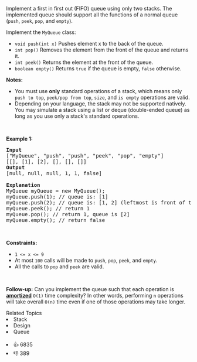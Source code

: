 <p>Implement a first in first out (FIFO) queue using only two stacks. The implemented queue should support all the functions of a normal queue (<code>push</code>, <code>peek</code>, <code>pop</code>, and <code>empty</code>).</p>

<p>Implement the <code>MyQueue</code> class:</p>

<ul> 
 <li><code>void push(int x)</code> Pushes element x to the back of the queue.</li> 
 <li><code>int pop()</code> Removes the element from the front of the queue and returns it.</li> 
 <li><code>int peek()</code> Returns the element at the front of the queue.</li> 
 <li><code>boolean empty()</code> Returns <code>true</code> if the queue is empty, <code>false</code> otherwise.</li> 
</ul>

<p><strong>Notes:</strong></p>

<ul> 
 <li>You must use <strong>only</strong> standard operations of a stack, which means only <code>push to top</code>, <code>peek/pop from top</code>, <code>size</code>, and <code>is empty</code> operations are valid.</li> 
 <li>Depending on your language, the stack may not be supported natively. You may simulate a stack using a list or deque (double-ended queue) as long as you use only a stack's standard operations.</li> 
</ul>

<p>&nbsp;</p> 
<p><strong class="example">Example 1:</strong></p>

<pre>
<strong>Input</strong>
["MyQueue", "push", "push", "peek", "pop", "empty"]
[[], [1], [2], [], [], []]
<strong>Output</strong>
[null, null, null, 1, 1, false]

<strong>Explanation</strong>
MyQueue myQueue = new MyQueue();
myQueue.push(1); // queue is: [1]
myQueue.push(2); // queue is: [1, 2] (leftmost is front of the queue)
myQueue.peek(); // return 1
myQueue.pop(); // return 1, queue is [2]
myQueue.empty(); // return false
</pre>

<p>&nbsp;</p> 
<p><strong>Constraints:</strong></p>

<ul> 
 <li><code>1 &lt;= x &lt;= 9</code></li> 
 <li>At most <code>100</code>&nbsp;calls will be made to <code>push</code>, <code>pop</code>, <code>peek</code>, and <code>empty</code>.</li> 
 <li>All the calls to <code>pop</code> and <code>peek</code> are valid.</li> 
</ul>

<p>&nbsp;</p> 
<p><strong>Follow-up:</strong> Can you implement the queue such that each operation is <strong><a href="https://en.wikipedia.org/wiki/Amortized_analysis" target="_blank">amortized</a></strong> <code>O(1)</code> time complexity? In other words, performing <code>n</code> operations will take overall <code>O(n)</code> time even if one of those operations may take longer.</p>

<div><div>Related Topics</div><div><li>Stack</li><li>Design</li><li>Queue</li></div></div><br><div><li>👍 6835</li><li>👎 389</li></div>